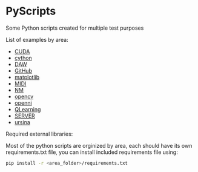 # PyScripts

Some Python scripts created for multiple test purposes

List of examples by area:

- [CUDA](https://github.com/garrigueta/python-examples/tree/master/CUDA)
- [cython](https://github.com/garrigueta/python-examples/tree/master/cython)
- [DAW](https://github.com/garrigueta/python-examples/tree/master/DAW)
- [GitHub](https://github.com/garrigueta/python-examples/tree/master/GitHub)
- [matplotlib](https://github.com/garrigueta/python-examples/tree/master/matplotlib)
- [MIDI](https://github.com/garrigueta/python-examples/tree/master/MIDI)
- [NM](https://github.com/garrigueta/python-examples/tree/master/NM)
- [opencv](https://github.com/garrigueta/python-examples/tree/master/opencv)
- [openni](https://github.com/garrigueta/python-examples/tree/master/openni)
- [QLearning](https://github.com/garrigueta/python-examples/tree/master/QLearning)
- [SERVER](https://github.com/garrigueta/python-examples/tree/master/SERVER)
- [ursina](https://github.com/garrigueta/python-examples/tree/master/ursina)

Required external libraries:

Most of the python scripts are orginized by area, each should have its own requirements.txt file, you can install included requirements file using:

```bash
pip install -r <area_folder>/requirements.txt
```

